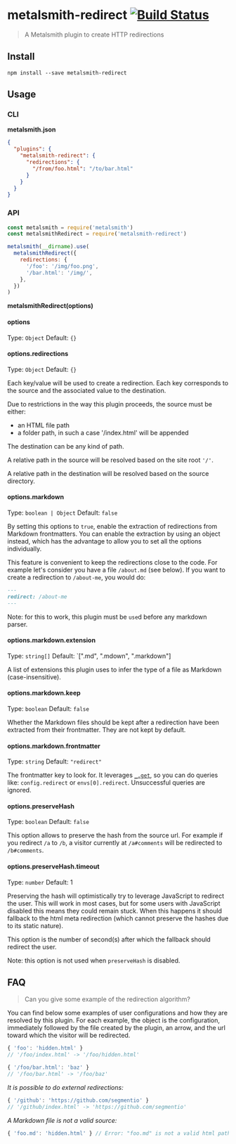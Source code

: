 # metalsmith-redirect [![Build Status](https://travis-ci.org/aymericbeaumet/metalsmith-redirect.svg?branch=master)](https://travis-ci.org/aymericbeaumet/metalsmith-redirect)

> A Metalsmith plugin to create HTTP redirections

## Install

```shell
npm install --save metalsmith-redirect
```

## Usage

### CLI

**metalsmith.json**

```json
{
  "plugins": {
    "metalsmith-redirect": {
      "redirections": {
        "/from/foo.html": "/to/bar.html"
      }
    }
  }
}
```

### API

```javascript
const metalsmith = require('metalsmith')
const metalsmithRedirect = require('metalsmith-redirect')

metalsmith(__dirname).use(
  metalsmithRedirect({
    redirections: {
      '/foo': '/img/foo.png',
      '/bar.html': '/img/',
    },
  })
)
```

**metalsmithRedirect(options)**

#### options

Type: `Object`
Default: `{}`

#### options.redirections

Type: `Object`
Default: `{}`

Each key/value will be used to create a redirection. Each key corresponds to
the source and the associated value to the destination.

Due to restrictions in the way this plugin proceeds, the source must be either:

- an HTML file path
- a folder path, in such a case '/index.html' will be appended

The destination can be any kind of path.

A relative path in the source will be resolved based on the site root `'/'`.

A relative path in the destination will be resolved based on the source directory.

#### options.markdown

Type: `boolean | Object`
Default: `false`

By setting this options to `true`, enable the extraction of redirections from
Markdown frontmatters. You can enable the extraction by using an object
instead, which has the advantage to allow you to set all the options
individually.

This feature is convenient to keep the redirections close to
the code. For example let's consider you have a file `/about.md` (see
below). If you want to create a redirection to `/about-me`, you would do:

```markdown
---
redirect: /about-me
---
```

Note: for this to work, this plugin must be `use`d before any markdown parser.

#### options.markdown.extension

Type: `string[]`
Default: `[".md", ".mdown", ".markdown"]

A list of extensions this plugin uses to infer the type of a file as Markdown
(case-insensitive).

#### options.markdown.keep

Type: `boolean`
Default: `false`

Whether the Markdown files should be kept after a redirection have been
extracted from their frontmatter. They are not kept by default.

#### options.markdown.frontmatter

Type: `string`
Default: `"redirect"`

The frontmatter key to look for. It leverages
[`_.get`](https://lodash.com/docs#get), so you can do queries like:
`config.redirect` or `envs[0].redirect`. Unsuccessful queries are ignored.

#### options.preserveHash

Type: `boolean`
Default: `false`

This option allows to preserve the hash from the source url. For example if
you redirect `/a` to `/b`, a visitor currently at `/a#comments` will be
redirected to `/b#comments`.

#### options.preserveHash.timeout

Type: `number`
Default: 1

Preserving the hash will optimistically try to leverage JavaScript to
redirect the user. This will work in most cases, but for some users with
JavaScript disabled this means they could remain stuck. When this happens it
should fallback to the html meta redirection (which cannot preserve the
hashes due to its static nature).

This option is the number of second(s) after which the fallback should
redirect the user.

Note: this option is not used when `preserveHash` is disabled.

## FAQ

> Can you give some example of the redirection algorithm?

You can find below some examples of user configurations and how they are
resolved by this plugin. For each example, the object is the configuration,
immediately followed by the file created by the plugin, an arrow, and the url
toward which the visitor will be redirected.

```javascript
{ 'foo': 'hidden.html' }
// '/foo/index.html' -> '/foo/hidden.html'
```

```javascript
{ '/foo/bar.html': 'baz' }
// '/foo/bar.html' -> '/foo/baz'
```

_It is possible to do external redirections:_

```javascript
{ '/github': 'https://github.com/segmentio' }
// '/github/index.html' -> 'https://github.com/segmentio'
```

_A Markdown file is not a valid source:_

```javascript
{ 'foo.md': 'hidden.html' } // Error: "foo.md" is not a valid html path
```
